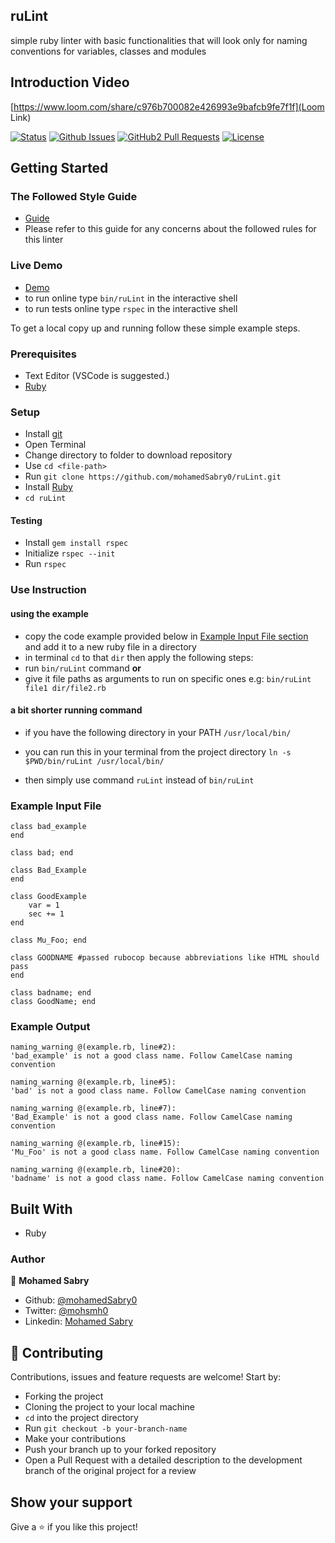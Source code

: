 ## ruLint
simple ruby linter with basic functionalities that will look only
for naming conventions for variables, classes and modules

## Introduction Video
[https://www.loom.com/share/c976b700082e426993e9bafcb9fe7f1f](Loom Link)

[![Status](https://img.shields.io/badge/status-active-success.svg)](https://github.com/mohamedSabry0/ruLint)
[![Github Issues](https://img.shields.io/badge/GitHub-Issues-orange)](https://github.com/umohamedSabry0/ruLint/issues)
[![GitHub2 Pull Requests](https://img.shields.io/badge/GitHub-Pull%20Requests-blue)](https://github.com/mohamedSabry0/ruLint/pulls)
[![License](https://img.shields.io/badge/license-MIT-blue.svg)](/LICENSE)

## Getting Started

### The Followed Style Guide
- [Guide](https://rubystyle.guide/#camelcase-classes)
- Please refer to this guide for any concerns about the followed rules for this linter

### Live Demo
- [Demo](https://repl.it/@mohammadSabri/ruLint)
- to run online type `bin/ruLint` in the interactive shell
- to run tests online type `rspec` in the interactive shell

To get a local copy up and running follow these simple example steps.

### Prerequisites

- Text Editor (VSCode is suggested.)
- [Ruby](https://ruby-doc.org/downloads/)

### Setup

- Install [git](https://git-scm.com/downloads)
- Open Terminal
- Change directory to folder to download repository
- Use `cd <file-path>`
- Run `git clone https://github.com/mohamedSabry0/ruLint.git`
- Install [Ruby](https://ruby-doc.org/downloads/)
- `cd ruLint`

#### Testing
- Install `gem install rspec`
- Initialize `rspec --init`
- Run `rspec`


### Use Instruction
#### using the example
- copy the code example provided below in [Example Input File section](#example-input-file) and add it to a new ruby file in a directory
- in terminal `cd` to that `dir` then apply the following steps:
- run `bin/ruLint` command
**or**
- give it file paths as arguments to run on specific ones e.g:
`bin/ruLint file1 dir/file2.rb`

#### a bit shorter running command
- if you have the following directory in your PATH 
`/usr/local/bin/`

- you can run this in your terminal from the project directory
`ln -s $PWD/bin/ruLint /usr/local/bin/`

- then simply use command `ruLint` instead of `bin/ruLint`

### Example Input File
```
class bad_example
end

class bad; end

class Bad_Example
end

class GoodExample
    var = 1
    sec += 1
end

class Mu_Foo; end

class GOODNAME #passed rubocop because abbreviations like HTML should pass
end

class badname; end
class GoodName; end
```

### Example Output
```
naming_warning @(example.rb, line#2):
'bad_example' is not a good class name. Follow CamelCase naming convention

naming_warning @(example.rb, line#5):
'bad' is not a good class name. Follow CamelCase naming convention

naming_warning @(example.rb, line#7):
'Bad_Example' is not a good class name. Follow CamelCase naming convention

naming_warning @(example.rb, line#15):
'Mu_Foo' is not a good class name. Follow CamelCase naming convention

naming_warning @(example.rb, line#20):
'badname' is not a good class name. Follow CamelCase naming convention

```

## Built With

- Ruby

### Author

👤 **Mohamed Sabry**

- Github: [@mohamedSabry0](https://github.com/mohamedSabry0)
- Twitter: [@mohsmh0](https://twitter.com/mohsmh0)
- Linkedin: [Mohamed Sabry](https://www.linkedin.com/in/mohamed-sabry-1322b1105/)

## 🤝 Contributing

Contributions, issues and feature requests are welcome! Start by:

- Forking the project
- Cloning the project to your local machine
- `cd` into the project directory
- Run `git checkout -b your-branch-name`
- Make your contributions
- Push your branch up to your forked repository
- Open a Pull Request with a detailed description to the development branch of the original project for a review


## Show your support

Give a ⭐️ if you like this project!
